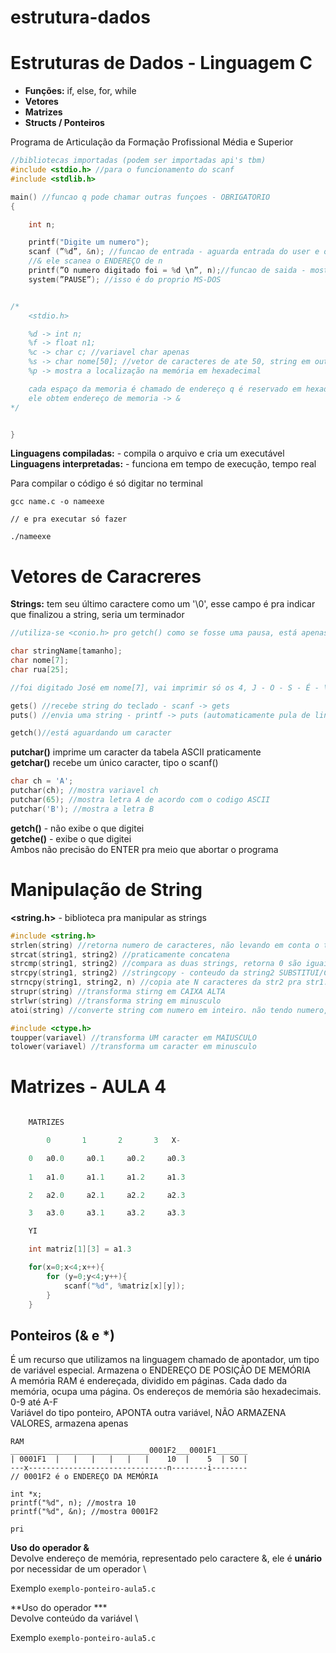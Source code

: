 # estrutura-dados

# Estruturas de Dados - Linguagem C

- **Funções:** if, else, for, while
- **Vetores**
- **Matrizes**
- **Structs / Ponteiros**

Programa de Articulação da Formação Profissional Média e Superior

```c
//bibliotecas importadas (podem ser importadas api's tbm)
#include <stdio.h> //para o funcionamento do scanf
#include <stdlib.h>

main() //funcao q pode chamar outras funçoes - OBRIGATORIO
{

    int n;

	printf("Digite um numero");
    scanf (”%d”, &n); //funcao de entrada - aguarda entrada do user e o %n vai ser armazenado na memoria
    //& ele scanea o ENDEREÇO de n
    printf(”O numero digitado foi = %d \n”, n);//funcao de saida - mostra o resultado na tela
    system(”PAUSE”); //isso é do proprio MS-DOS


/*
	<stdio.h>

	%d -> int n;
	%f -> float n1;
	%c -> char c; //variavel char apenas
	%s -> char nome[50]; //vetor de caracteres de ate 50, string em outras linguas
    %p -> mostra a localização na memória em hexadecimal

	cada espaço da memoria é chamado de endereço q é reservado em hexadecimal
	ele obtem endereço de memoria -> &
*/


}
```
**Linguagens compiladas:** - compila o arquivo e cria um executável  \
**Linguagens interpretadas:** - funciona em tempo de execução, tempo real

Para compilar o código é só digitar no terminal
```
gcc name.c -o nameexe

// e pra executar só fazer

./nameexe
```

# Vetores de Caracreres
**Strings:** tem seu último caractere como um '\0', esse campo é pra indicar que finalizou a string, seria um terminador
```c
//utiliza-se <conio.h> pro getch() como se fosse uma pausa, está apenas esperando um caractere

char stringName[tamanho];
char nome[7];
char rua[25];

//foi digitado José em nome[7], vai imprimir só os 4, J - O - S - É - \0

gets() //recebe string do teclado - scanf -> gets
puts() //envia uma string - printf -> puts (automaticamente pula de linha)

getch()//está aguardando um caracter
```
**putchar()** imprime um caracter da tabela ASCII praticamente  \
**getchar()** recebe um único caracter, tipo o scanf()
```c
char ch = 'A';
putchar(ch); //mostra variavel ch
putchar(65); //mostra letra A de acordo com o codigo ASCII
putchar('B'); //mostra a letra B
```
**getch()** - não exibe o que digitei  \
**getche()** - exibe o que digitei  \
Ambos não precisão do ENTER pra meio que abortar o programa

# Manipulação de String
**<string.h>** - biblioteca pra manipular as strings
```c
#include <string.h>
strlen(string) //retorna numero de caracteres, não levando em conta o terminador
strcat(string1, string2) //praticamente concatena
strcmp(string1, string2) //compara as duas strings, retorna 0 são iguais, ou outro number se string1 for menor ou maior(EM RELAÇÃO A ASCII)
strcpy(string1, string2) //stringcopy - conteudo da string2 SUBSTITUI/COPIA o valor para string1
strncpy(string1, string2, n) //copia ate N caracteres da str2 pra str1. if str2 for menor q N, preenche o restante do str1 com terminador nulo
strupr(string) //transforma stirng em CAIXA ALTA
strlwr(string) //transforma string em minusculo
atoi(string) //converte string com numero em inteiro. não tendo numero, retorna 0

#include <ctype.h>
toupper(variavel) //transforma UM caracter em MAIUSCULO
tolower(variavel) //transforma um caracter em minusculo
```

# Matrizes - AULA 4

```c

    MATRIZES

        0       1       2       3   X-

    0   a0.0     a0.1     a0.2     a0.3
    
    1   a1.0     a1.1     a1.2     a1.3

    2   a2.0     a2.1     a2.2     a2.3

    3   a3.0     a3.1     a3.2     a3.3

    YI

    int matriz[1][3] = a1.3

    for(x=0;x<4;x++){
        for (y=0;y<4;y++){
            scanf("%d", %matriz[x][y]);
        }
    }

```

## Ponteiros (& e *)

É um recurso que utilizamos na linguagem chamado de apontador, um tipo de variável especial. Armazena o ENDEREÇO DE POSIÇÃO DE MEMÓRIA \
A memória RAM é endereçada, dividido em páginas. Cada dado da memória, ocupa uma página. Os endereços de memória são hexadecimais.
0-9 até A-F \
Variável do tipo ponteiro, APONTA outra variável, NÃO ARMAZENA VALORES, armazena apenas 

```
RAM
_______________________________0001F2___0001F1_______
| 0001F1  |   |   |   |   |   |    10  |    5  | SO |
---x-------------------------------n--------i--------
// 0001F2 é o ENDEREÇO DA MEMÓRIA

int *x;
printf("%d", n); //mostra 10
printf("%d", &n); //mostra 0001F2

pri

```

**Uso do operador &** \
Devolve endereço de memória, representado pelo caractere &, ele é **unário** por necessidar de um operador \

Exemplo ``` exemplo-ponteiro-aula5.c ```

**Uso do operador *** \
Devolve conteúdo da variável \

Exemplo ``` exemplo-ponteiro-aula5.c ```